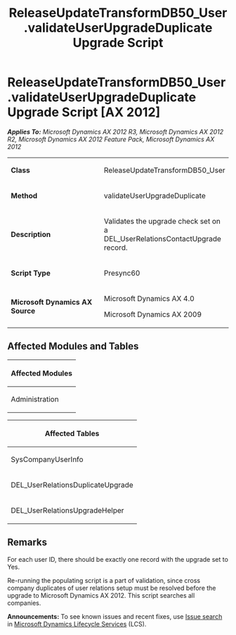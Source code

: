 ﻿---
title: ReleaseUpdateTransformDB50_User.validateUserUpgradeDuplicate Upgrade Script
TOCTitle: ReleaseUpdateTransformDB50_User.validateUserUpgradeDuplicate Upgrade Script
ms:assetid: 42cf631e-2080-a657-7422-a7657b5c228f
ms:mtpsurl: https://msdn.microsoft.com/en-us/library/JJ718853(v=AX.60)
ms:contentKeyID: 49707897
ms.date: 05/18/2015
mtps_version: v=AX.60
---

# ReleaseUpdateTransformDB50\_User.validateUserUpgradeDuplicate Upgrade Script [AX 2012]


_**Applies To:** Microsoft Dynamics AX 2012 R3, Microsoft Dynamics AX 2012 R2, Microsoft Dynamics AX 2012 Feature Pack, Microsoft Dynamics AX 2012_

<table>
<colgroup>
<col style="width: 50%" />
<col style="width: 50%" />
</colgroup>
<tbody>
<tr class="odd">
<td><p><strong>Class</strong></p></td>
<td><p>ReleaseUpdateTransformDB50_User</p></td>
</tr>
<tr class="even">
<td><p><strong>Method</strong></p></td>
<td><p>validateUserUpgradeDuplicate</p></td>
</tr>
<tr class="odd">
<td><p><strong>Description</strong></p></td>
<td><p>Validates the upgrade check set on a DEL_UserRelationsContactUpgrade record.</p></td>
</tr>
<tr class="even">
<td><p><strong>Script Type</strong></p></td>
<td><p>Presync60</p></td>
</tr>
<tr class="odd">
<td><p><strong>Microsoft Dynamics AX Source</strong></p></td>
<td><p>Microsoft Dynamics AX 4.0</p>
<p>Microsoft Dynamics AX 2009</p></td>
</tr>
</tbody>
</table>


## Affected Modules and Tables

<table>
<colgroup>
<col style="width: 100%" />
</colgroup>
<thead>
<tr class="header">
<th><p>Affected Modules</p></th>
</tr>
</thead>
<tbody>
<tr class="odd">
<td><p>Administration</p></td>
</tr>
</tbody>
</table>


<table>
<colgroup>
<col style="width: 100%" />
</colgroup>
<thead>
<tr class="header">
<th><p>Affected Tables</p></th>
</tr>
</thead>
<tbody>
<tr class="odd">
<td><p>SysCompanyUserInfo</p></td>
</tr>
<tr class="even">
<td><p>DEL_UserRelationsDuplicateUpgrade</p></td>
</tr>
<tr class="odd">
<td><p>DEL_UserRelationsUpgradeHelper</p></td>
</tr>
</tbody>
</table>


## Remarks

For each user ID, there should be exactly one record with the upgrade set to Yes.

Re-running the populating script is a part of validation, since cross company duplicates of user relations setup must be resolved before the upgrade to Microsoft Dynamics AX 2012. This script searches all companies.

  
**Announcements:** To see known issues and recent fixes, use [Issue search](http://go.microsoft.com/fwlink/?linkid=389258) in [Microsoft Dynamics Lifecycle Services](http://go.microsoft.com/fwlink/?linkid=306505) (LCS).

